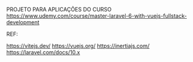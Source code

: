 PROJETO PARA APLICAÇÕES DO CURSO https://www.udemy.com/course/master-laravel-6-with-vuejs-fullstack-development

REF: 

https://vitejs.dev/
https://vuejs.org/
https://inertiajs.com/
https://laravel.com/docs/10.x
